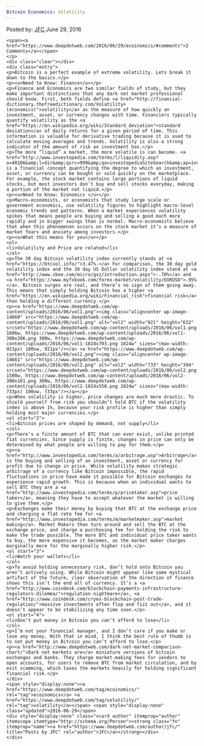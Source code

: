 ```yaml
---
Bitcoin Economics: Volatility
---
```

<article class="post-listing post-14659 post type-post status-publish format-standard has-post-thumbnail hentry category-deepdot-news tag-ecoinomics tag-volatility">
    <div class="post-inner">
    <p class="post-meta">
    <span>Posted by: <a href="https://www.deepdotweb.com/author/jfc/" title="">JFC </a></span>
    <span>June 29, 2016</span>
    
    <span><a href="https://www.deepdotweb.com/2016/06/29/ecoinomics/#comments">2 Comments</a></span>
    </p>
    <div class="clear"></div>
    <div class="entry">
    <p>Bitcoin is a perfect example of extreme volatility. Lets break it down to the basics.</p>
    <p><u>Need to Know: Finance</u></p>
    <p>Finance and Economics are two similar fields of study, but they make important distinctions that any dark net market professional should know. First, both fields define <a href="http://financial-dictionary.thefreedictionary.com/Volatility+(economics)">volatility</a> as the measure of how quickly an investment, asset, or currency changes with time. Financiers typically quantify volatility as the <a href="https://en.wikipedia.org/wiki/Standard_deviation">standard deviation</a> of daily returns for a given period of time. This information is valuable for derivative trading because it is used to calculate moving averages and trends. Volatility is also a strong indicator of the amount of risk an investment has.</p>
    <p>The more “liquid” a market, the more volatile is can become. <a href="http://www.investopedia.com/terms/l/liquidity.asp?o=40186&amp;l=dir&amp;qsrc=999&amp;qo=investopediaSiteSearch&amp;ap=investopedia.com">Liquidity</a> is a financial concept quantifying the degree to which an investment, asset, or currency can be bought or sold quickly on the marketplace. For example, the stock market contains large portions of liquid stocks, but most investors don’t buy and sell stocks everyday, making a portion of the market not liquid.</p>
    <p><u>Need to Know: Economics </u></p>
    <p>Macro-economists, or economists that study large scale or government economics, use volatility figures to highlight macro-level economic trends and patterns. When a market experiences volatility spikes that means people are buying and selling a good much more rapidly and in bigger swings than is normal. Macro-economists believe that when this phenomenon occurs on the stock market it’s a measure of market fears and anxiety among investors.</p>
    <p><u>What this means for you</u></p>
    <ol>
    <li>Volatility and Price are related</li>
    </ol>
    <p>The 30 day Bitcoin volatility index currently stands at <a href="https://btcvol.info/">3.47%.</a> For comparison, the 30 day gold volatility index and the 30 day US Dollar volatility index stand at <a href="http://www.cboe.com/micro/gvz/introduction.aspx">-.70%</a> and <a href="https://www.myfxbook.com/forex-market/volatility/EURUSD">.95%</a>. Bitcoin surges are real, and there’s no sign of them going away. This means that simply holding Bitcoin has a higher <a href="https://en.wikipedia.org/wiki/Financial_risk">financial risk</a> than holding a different currency.</p>
    <p><a href="https://www.deepdotweb.com/wp-content/uploads/2016/06/vol1.png"><img class="aligncenter wp-image-14660" src="https://www.deepdotweb.com/wp-content/uploads/2016/06/vol1.png" alt="vol1" width="921" height="632" srcset="https://www.deepdotweb.com/wp-content/uploads/2016/06/vol1.png 1606w, https://www.deepdotweb.com/wp-content/uploads/2016/06/vol1-300x206.png 300w, https://www.deepdotweb.com/wp-content/uploads/2016/06/vol1-1024x703.png 1024w" sizes="(max-width: 921px) 100vw, 921px"/></a> <a href="https://www.deepdotweb.com/wp-content/uploads/2016/06/vol2.png"><img class="aligncenter wp-image-14661" src="https://www.deepdotweb.com/wp-content/uploads/2016/06/vol2.png" alt="vol2" width="733" height="394" srcset="https://www.deepdotweb.com/wp-content/uploads/2016/06/vol2.png 1500w, https://www.deepdotweb.com/wp-content/uploads/2016/06/vol2-300x161.png 300w, https://www.deepdotweb.com/wp-content/uploads/2016/06/vol2-1024x550.png 1024w" sizes="(max-width: 733px) 100vw, 733px"/></a></p>
    <p>When volatility is higher, price changes are much more drastic. To shield yourself from risk you shouldn’t hold BTC if the volatility index is above 1%, because your risk profile is higher than simply holding most major currencies.</p>
    <ol start="2">
    <li>Bitcoin prices are shaped by demand, not supply</li>
    </ol>
    <p>There’s a finite amount of BTC that can ever exist, unlike printed fiat currencies. Since supply is finite, changes in price can only be determined by what people are willing to pay for them.</p>
    <p><a href="http://www.investopedia.com/terms/a/arbitrage.asp">Arbitrage</a> is the buying and selling of an investment, asset or currency for profit due to change in price. While volatility makes strategic arbitrage of a currency like Bitcoin impossible, the rapid fluctuations in price have made it possible for Bitcoin exchanges to experience rapid growth. This is because when an individual wants to sell BTC they are a <a href="http://www.investopedia.com/terms/p/pricetaker.asp">price taker</a>, meaning they have to accept whatever the market is willing to give them.</p>
    <p>Exchanges make their money by buying that BTC at the exchange price and charging a flat rate fee for <a href="http://www.investopedia.com/terms/m/marketmaker.asp">market making</a>. Market Makers then turn around and sell the BTC at the exchange price, and charge a purchasing fee for holding the risk to make the trade possible. The more BTC and individual price taker wants to buy, the more expensive it becomes, as the market maker charges marginally more for the marginally higher risk.</p>
    <ol start="3">
    <li>Watch your wallets</li>
    </ol>
    <p>To avoid holding unnecessary risk, don’t hold onto Bitcoin you aren’t actively using. While Bitcoin might appear like some mystical artifact of the future, clear observation of the direction of finance shows this isn’t the end all of currency. It’s a <a href="http://www.coindesk.com/blockchain-payments-infrastructure-regulators-dilemma/">regulation nightmare</a>, <a href="http://www.coindesk.com/cryex-blockchain-post-trade-regulation/">massive investments often flop and fizz out</a>, and it doesn’t appear to be stabilizing any time soon.</p>
    <ol start="4">
    <li>Don’t put money in Bitcoin you can’t afford to lose</li>
    </ol>
    <p>I’m not your financial manager, and I don’t care if you make or lose any money. With that in mind, I think the best rule of thumb is to not put money in Bitcoin you can’t afford to lose.</p>
    <p><a href="http://www.deepdotweb.com/dark-net-market-comparison-chart/">Dark net markets are</a> miniature versions of bitcoin exchanges and banks. They charge market-making fees for vendors to open accounts, for users to remove BTC from market circulation, and by exit scamming, which taxes the markets heavily for holding significant financial risk.</p>
    </div>
    <span style="display:none"><a href="https://www.deepdotweb.com/tag/ecoinomics/" rel="tag">ecoinomics</a> <a href="https://www.deepdotweb.com/tag/volatility/" rel="tag">volatility</a></span> <span style="display:none" class="updated">2016-06-29</span>
    <div style="display:none" class="vcard author" itemprop="author" itemscope itemtype="http://schema.org/Person"><strong class="fn" itemprop="name"><a href="https://www.deepdotweb.com/author/jfc/" title="Posts by JFC" rel="author">JFC</a></strong></div>
    </div>
</article>

